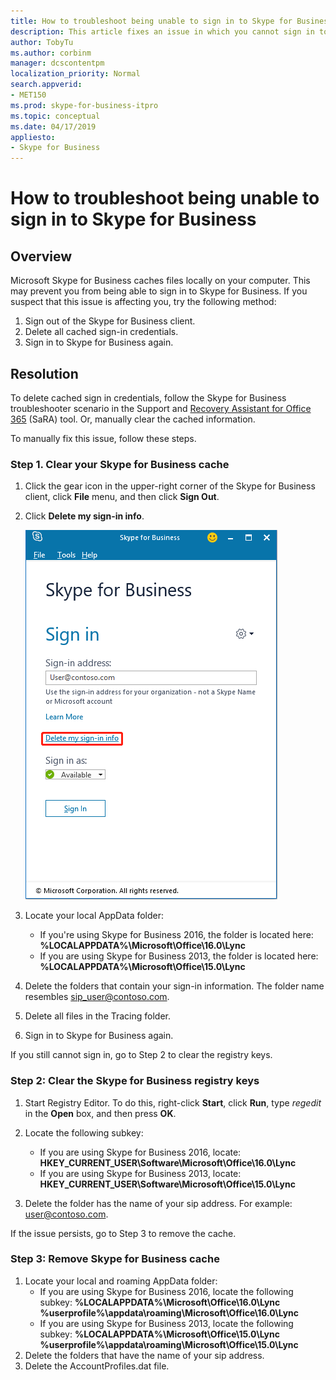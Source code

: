 ```yaml
---
title: How to troubleshoot being unable to sign in to Skype for Business | Microsoft Docs
description: This article fixes an issue in which you cannot sign in to Skype for Business.
author: TobyTu
ms.author: corbinm
manager: dcscontentpm
localization_priority: Normal
search.appverid: 
- MET150
ms.prod: skype-for-business-itpro
ms.topic: conceptual
ms.date: 04/17/2019
appliesto:
- Skype for Business
---
```


# How to troubleshoot being unable to sign in to Skype for Business

## Overview

Microsoft Skype for Business caches files locally on your computer. This may prevent you from being able to sign in to Skype for Business. If you suspect that this issue is affecting you, try the following method:

1. Sign out of the Skype for Business client.
2. Delete all cached sign-in credentials.
3. Sign in to Skype for Business again.

## Resolution

To delete cached sign in credentials, follow the Skype for Business troubleshooter scenario in the Support and [Recovery Assistant for Office 365](https://aka.ms/SaRA-SkypeForBusinessSignIn) (SaRA) tool. Or, manually clear the cached information.

To manually fix this issue, follow these steps.

### Step 1. Clear your Skype for Business cache

1. Click the gear icon in the upper-right corner of the Skype for Business client, click **File** menu, and then click **Sign Out**.
2. Click **Delete my sign-in info**.

   ![Delete my sign-in info](./media/unable-to-sign-in-to-sfb/delete-sign-in-info.png)
3. Locate your local AppData folder:
   - If you're using Skype for Business 2016, the folder is located here:
    **%LOCALAPPDATA%\Microsoft\Office\16.0\Lync**
   - If you are using Skype for Business 2013, the folder is located here:
   **%LOCALAPPDATA%\Microsoft\Office\15.0\Lync**
4. Delete the folders that contain your sign-in information. The folder name resembles sip_user@contoso.com.
5. Delete all files in the Tracing folder.
6. Sign in to Skype for Business again.

If you still cannot sign in, go to Step 2 to clear the registry keys.

### Step 2: Clear the Skype for Business registry keys

1. Start Registry Editor. To do this, right-click **Start**, click **Run**, type *regedit* in the **Open** box, and then press **OK**.
2. Locate the following subkey:

    - If you are using Skype for Business 2016, locate: **HKEY_CURRENT_USER\Software\Microsoft\Office\16.0\Lync**
    - If you are using Skype for Business 2013, locate: **HKEY_CURRENT_USER\Software\Microsoft\Office\15.0\Lync**
3. Delete the folder has the name of your sip address. For example: user@contoso.com.

If the issue persists, go to Step 3 to remove the cache.

### Step 3: Remove Skype for Business cache

1. Locate your local and roaming AppData folder:
   - If you are using Skype for Business 2016, locate the following subkey:
**%LOCALAPPDATA%\Microsoft\Office\16.0\Lync**
**%userprofile%\appdata\roaming\Microsoft\Office\16.0\Lync**
   - If you are using Skype for Business 2013, locate the following subkey:
**%LOCALAPPDATA%\Microsoft\Office\15.0\Lync**
**%userprofile%\appdata\roaming\Microsoft\Office\15.0\Lync**
2. Delete the folders that have the name of your sip address.
3. Delete the AccountProfiles.dat file.
